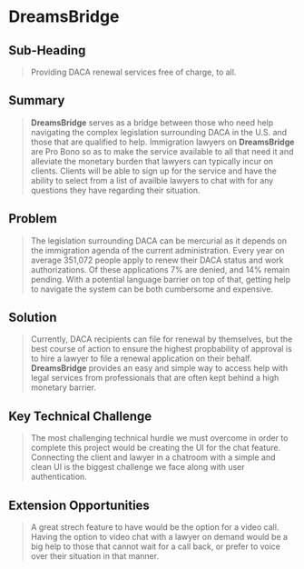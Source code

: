 # DreamsBridge #

## Sub-Heading ##
  > Providing DACA renewal services free of charge, to all.

## Summary ##
  > **DreamsBridge** serves as a bridge between those who need help navigating the complex legislation surrounding DACA in the U.S. and those that are qualified to help. Immigration lawyers on **DreamsBridge** are Pro Bono so as to make the service available to all that need it and alleviate the monetary burden that lawyers can typically incur on clients. Clients will be able to sign up for the service and have the ability to select from a list of availble lawyers to chat with for any questions they have regarding their situation.

## Problem ##
  > The legislation surrounding DACA can be mercurial as it depends on the immigration agenda of the current administration. Every year on average 351,072 people apply to renew their DACA status and work authorizations. Of these applications 7% are denied, and 14% remain pending. With a potential language barrier on top of that, getting help to navigate the system can be both cumbersome and expensive. 

## Solution ##
  > Currently, DACA recipients can file for renewal by themselves, but the best course of action to ensure the highest propbability of approval is to hire a lawyer to file a renewal application on their behalf. **DreamsBridge** provides an easy and simple way to access help with legal services from professionals that are often kept behind a high monetary barrier.

## Key Technical Challenge ##
  > The most challenging technical hurdle we must overcome in order to complete this project would be creating the UI for the chat feature. Connecting the client and lawyer in a chatroom with a simple and clean UI is the biggest challenge we face along with user authentication.

## Extension Opportunities ##
  > A great strech feature to have would be the option for a video call. Having the option to video chat with a lawyer on demand would be a big help to those that cannot wait for a call back, or prefer to voice over their situation in that manner.
